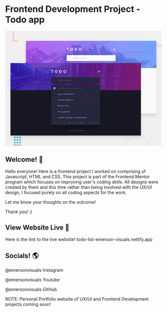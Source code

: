 # Frontend Development Project - Todo app

![Design preview for the Todo app coding challenge](./design/desktop-preview.jpg)

## Welcome! 👋
Hello everyone! Here is a frontend project I worked on comprising of Javascript, HTML and CSS. This project is part of the Frontend Mentor program which focuses on improving user's coding skills. All designs were created by them and this time rather than being involved with the UX/UI design, I focused purely on all coding aspects for the work.

Let me know your thoughts on the outcome!

Thank you! :)

## View Website Live 👾
Here is the link to the live website! todo-list-emerson-visuals.netlify.app

## Socials! 🌎
@emersonvisuals Instagram

@emersonvisuals Youtube

@emersonvisuals GitHub

NOTE: Personal Portfolio website of UX/UI and Frontend Development projects coming soon!